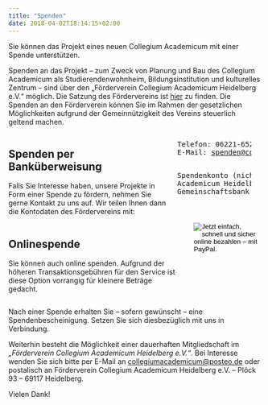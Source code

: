 ```yaml
---
title: "Spenden"
date: 2018-04-02T18:14:15+02:00
---
```


Sie können das Projekt eines neuen Collegium Academicum mit einer Spende unterstützen.

Spenden an das Projekt – zum Zweck von Planung und Bau des Collegium Academicum als Studierendenwohnheim, Bildungsinstitution und kulturelles Zentrum – sind über den „Förderverein Collegium Academicum Heidelberg e.V.“ möglich. Die Satzung des Fördervereins ist [hier](/docs/satzung_foerderverein.pdf) zu finden. Die Spenden an den Förderverein können Sie im Rahmen der gesetzlichen Möglichkeiten aufgrund der Gemeinnützigkeit des Vereins steuerlich geltend machen.

<div class="columns">
    <div class="column">
        <h2>Spenden per Banküberweisung</h2>
        <p>Falls Sie Interesse haben, unsere Projekte in Form einer Spende zu fördern, nehmen Sie gerne Kontakt zu uns auf. Wir teilen Ihnen dann die Kontodaten des Fördervereins mit: </p>
    </div>
    <div class="column">
        <div class="notification is-primary">
            <pre class="is-size-7">Telefon: 06221-652236
E-Mail: <a href="mailto:spenden@collegiumacademicum.de">spenden@collegiumacademicum.de</a>

Spendenkonto (nicht für Direktkredite):
Förderverein Collegium Academicum Heidelberg e.V.
IBAN: DE92 4306 0967 6036 6733 00
GLS Gemeinschaftsbank eG
Verwendungszweck: Spende CA, Ihr Name</pre>
        </div>
    </div>
</div>

<div class="columns">
    <div class="column">
        <h2>Onlinespende</h2>
        <p>Sie können auch online spenden. Aufgrund der höheren Transaktionsgebühren für den Service ist diese Option vorrangig für kleinere Beträge gedacht.</p>
    </div>
    <div class="column">
        <div class="notification is-primary">
        <form class="paypal" action="https://www.paypal.com/cgi-bin/webscr" method="post" target="_top">
            <input type="hidden" name="cmd" value="_s-xclick">
            <input type="hidden" name="hosted_button_id" value="6JJ9J9UTPSKCG">
            <input type="image" src="https://www.paypalobjects.com/de_DE/DE/i/btn/btn_donateCC_LG.gif" border="0" name="submit" alt="Jetzt einfach, schnell und sicher online bezahlen – mit PayPal.">
            <img alt="" border="0" src="https://www.paypalobjects.com/de_DE/i/scr/pixel.gif" width="1" height="1">
        </form>
        </div>
    </div>
</div>

Nach einer Spende erhalten Sie – sofern gewünscht – eine Spendenbescheinigung. Setzen Sie sich diesbezüglich mit uns in Verbindung.

Weiterhin besteht die Möglichkeit einer dauerhaften Mitgliedschaft im _„Förderverein Collegium Academicum Heidelberg e.V.“_. Bei Interesse wenden Sie sich bitte per E-Mail an [collegiumacademicum@posteo.de](mailto:collegiumacademicum@posteo.de) oder postalisch an Förderverein Collegium Academicum Heidelberg e.V. – Plöck 93 – 69117 Heidelberg.

Vielen Dank!